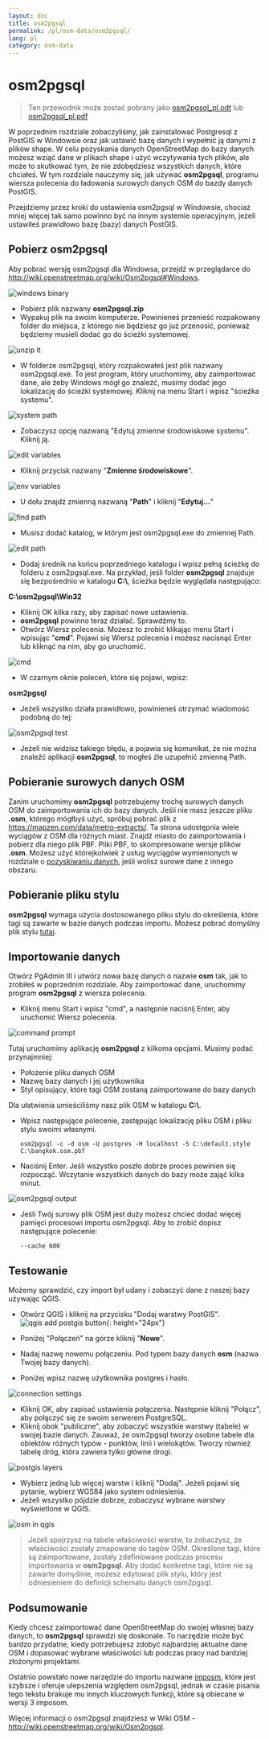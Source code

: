 ```yaml
---
layout: doc
title: osm2pgsql
permalink: /pl/osm-data/osm2pgsql/
lang: pl
category: osm-data
---
```


osm2pgsql
==========

> Ten przewodnik może zostać pobrany jako [osm2pgsql_pl.odt](/files/osm2pgsql_pl.odt) lub [osm2pgsql_pl.pdf](/files/osm2pgsql_pl.pdf)  

W poprzednim rozdziale zobaczyliśmy, jak zainstalować Postgresql z PostGIS w Windowsie oraz jak ustawić bazę danych i wypełnić ją danymi z plików shape. W celu pozyskania danych OpenStreetMap do bazy danych możesz wziąć dane w plikach shape i użyć wczytywania tych plików, ale może to skutkować tym, że nie zdobędziesz wszystkich danych, które chciałeś. W tym rozdziale nauczymy się, jak używać **osm2pgsql**, programu wiersza polecenia do ładowania surowych danych OSM do bazdy danych PostGIS.  

Przejdziemy przez kroki do ustawienia osm2pgsql w Windowsie, chociaż mniej więcej tak samo powinno być na innym systemie operacyjnym, jeżeli ustawiłeś prawidłowo bazę (bazy) danych PostGIS.  

Pobierz osm2pgsql
-------------

Aby pobrać wersję osm2pgsql dla Windowsa, przejdź w przeglądarce do <http://wiki.openstreetmap.org/wiki/Osm2pgsql#Windows>.  

![windows binary][]

- Pobierz plik nazwany **osm2pgsql.zip**  
- Wypakuj plik na swoim komputerze. Powinieneś przenieść rozpakowany folder do miejsca, z którego nie będziesz go już przenosić, ponieważ będziemy musieli dodać go do ścieżki systemowej.  

![unzip it][]

- W folderze osm2pgsql, który rozpakowałeś jest plik nazwany osm2pgsql.exe. To jest program, który uruchomimy, aby zaimportować dane, ale żeby Windows mógł go znaleźć, musimy dodać jego lokalizację do ścieżki systemowej. Kliknij na menu Start i wpisz "ścieżka systemu".  

![system path][]

- Zobaczysz opcję nazwaną "Edytuj zmienne środowiskowe systemu". Kliknij ją.  

![edit variables][]

- Kliknij przycisk nazwany "**Zmienne środowiskowe**".  

![env variables][]

- U dołu znajdź zmienną nazwaną "**Path**" i kliknij "**Edytuj...**"  

![find path][]

- Musisz dodać katalog, w którym jest osm2pgsql.exe do zmiennej Path.  

![edit path][]

- Dodaj średnik na końcu poprzedniego katalogu i wpisz pełną ścieżkę do folderu z osm2pgsql.exe.  Na przykład, jeśli folder **osm2pgsql** znajduje się bezpośrednio w katalogu **C:\\**, ścieżka będzie wyglądała następująco:  
	
**C:\osm2pgsql\Win32**  

- Kliknij OK kilka razy, aby zapisać nowe ustawienia.  
- **osm2pgsql** powinno teraz działać. Sprawdźmy to.  
- Otwórz Wiersz polecenia. Możesz to zrobić klikając menu Start i wpisując "**cmd**". Pojawi się Wiersz polecenia i możesz nacisnąć Enter lub kliknąć na nim, aby go uruchomić.  

![cmd][]

- W czarnym oknie poleceń, które się pojawi, wpisz:  

**osm2pgsql**

- Jeżeli wszystko działa prawidłowo, powinieneś otrzymać wiadomość podobną do tej:  

![osm2pgsql test][]

- Jeżeli nie widzisz takiego błędu, a pojawia się komunikat, że nie można znaleźć aplikacji **osm2pgsql**, to mogłeś źle uzupełnić zmienną Path.  

Pobieranie surowych danych OSM
---------------------
Zanim uruchomimy **osm2pgsql** potrzebujemy trochę surowych danych OSM do zaimportowania ich do bazy danych. Jeśli nie masz jeszcze pliku **.osm**, którego mógłbyś użyć, spróbuj pobrać plik z <https://mapzen.com/data/metro-extracts/>. Ta strona udostępnia wiele wyciągów z OSM dla różnych miast. Znajdź miasto do zaimportowania i pobierz dla niego plik PBF. Pliki PBF, to skompresowane wersje plików **.osm**. Możesz użyć którejkolwiek z usług wyciągów wymienionych w rozdziale o [pozyskiwaniu danych](/pl/osm-data/getting-data), jeśli wolisz surowe dane z innego obszaru.  

Pobieranie pliku stylu
------------------
**osm2pgsql** wymaga użycia dostosowanego pliku stylu do określenia, które tagi są zawarte w bazie danych podczas importu. Możesz pobrać domyślny plik stylu [tutaj](/files/default.style).  

Importowanie danych
-------------------
Otwórz PgAdmin III i utwórz nowa bazę danych o nazwie **osm** tak, jak to zrobiłeś w poprzednim rozdziale. Aby zaimportować dane, uruchomimy program **osm2pgsql** z wiersza polecenia. 

- Kliknij menu Start i wpisz "cmd", a następnie naciśnij Enter, aby uruchomić Wiersz polecenia.  

![command prompt][]

Tutaj uruchomimy aplikację **osm2pgsql** z kilkoma opcjami. Musimy podać przynajmniej:  

- Położenie pliku danych OSM  
- Nazwę bazy danych i jej użytkownika  
- Styl opisujący, które tagi OSM zostaną zaimportowane do bazy danych  

Dla ułatwienia umieściliśmy nasz plik OSM w katalogu **C:\\**.  

- Wpisz następujące polecenie, zastępując lokalizację pliku OSM i pliku stylu swoimi własnymi.

      osm2pgsql -c -d osm -U postgres -H localhost -S C:\default.style C:\bangkok.osm.pbf  

- Naciśnij Enter. Jeśli wszystko poszło dobrze proces powinien się rozpocząć. Wczytanie wszystkich danych do bazy może zająć kilka minut.  

![osm2pgsql output][]

- Jeśli Twój surowy plik OSM jest duży możesz chcieć dodać więcej pamięci procesowi importu osm2pgsql. Aby to zrobić dopisz następujące polecenie:  

      --cache 600

Testowanie
-----------

Możemy sprawdzić, czy import był udany i zobaczyć dane z naszej bazy używając QGIS.  

- Otwórz QGIS i kliknij na przycisku "Dodaj warstwy PostGIS". ![qgis add postgis button][]{: height="24px"}

- Poniżej "Połączeń" na górze kliknij "**Nowe**".  
- Nadaj nazwę nowemu połączeniu. Pod typem bazy danych **osm** (nazwa Twojej bazy danych).  
- Poniżej wpisz nazwę użytkownika postgres i hasło.  

![connection settings][]

- Kliknij OK, aby zapisać ustawienia połączenia. Następnie kliknij "Połącz", aby połączyć się ze swoim serwerem PostgreSQL.  
- Kliknij obok "publiczne", aby zobaczyć wszystkie warstwy (tabele) w swojej bazie danych. Zauważ, że osm2pgsql tworzy osobne tabele dla obiektów różnych typów - punktów, linii i wielokątów. Tworzy również tabelę dróg, która zawiera tylko główne drogi.  

![postgis layers][]

- Wybierz jedną lub więcej warstw i kliknij "Dodaj". Jeżeli pojawi się pytanie, wybierz WGS84 jako system odniesienia.  
- Jeżeli wszystko pójdzie dobrze, zobaczysz wybrane warstwy wyświetlone w QGIS.  

![osm in qgis][]

> Jeżeli spojrzysz na tabele właściwości warstw, to zobaczysz, że właściwości zostały zmapowane do tagów OSM. Określone tagi, które są zaimportowane, zostały zdefiniowane podczas procesu importowania w **osm2pgsql**. Aby dodać konkretne tagi, które nie są zawarte domyślnie, możesz edytować plik *stylu*, który jest odniesieniem do definicji schematu danych osm2pgsql.  


Podsumowanie
-------

Kiedy chcesz zaimportować dane OpenStreetMap do swojej własnej bazy danych, to **osm2pgsql** sprawdzi się doskonale. To narzędzie może być bardzo przydatne, kiedy potrzebujesz zdobyć najbardziej aktualne dane OSM i dopasować wybrane właściwości lub podczas pracy nad bardziej złożonymi projektami.  

Ostatnio powstało nowe narzędzie do importu nazwane [imposm](http://imposm.org/), które jest szybsze i oferuje ulepszenia względem osm2pgsql, jednak w czasie pisania tego tekstu brakuje mu innych kluczowych funkcji, które są obiecane w wersji 3 imposom.  

Więcej informacji o osm2pgsql znajdziesz w Wiki OSM - <http://wiki.openstreetmap.org/wiki/Osm2pgsql>.  


[windows binary]: /images/osm-data/windows-binary.png
[unzip it]: /images/osm-data/unzip-it.png
[system path]: /images/osm-data/system-path.png
[edit variables]: /images/osm-data/edit-environment-variables.png
[env variables]: /images/osm-data/environment-variables.png
[find path]: /images/osm-data/find-path.png
[edit path]: /images/osm-data/edit-path-variable.png
[cmd]: /images/osm-data/cmd.png
[osm2pgsql test]: /images/osm-data/osm2pgsql-test.png
[command prompt]: /images/osm-data/command-prompt.png
[osm2pgsql output]: /images/osm-data/osm2pgsql-output.png
[qgis add postgis button]: /images/osm-data/add-postgis-button.png
[connection settings]: /images/osm-data/connection-settings.png
[postgis layers]: /images/osm-data/postgis-layers.png
[osm in qgis]: /images/osm-data/osm-in-qgis.png
